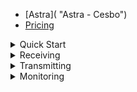 - [Astra]( "Astra - Cesbo")
- [Pricing](pricing.md "Pricing - Astra - Cesbo")

<details>
<summary>Quick Start</summary>

- [Install](quick-start/install.md "Install - Astra - Cesbo")
- [License](quick-start/license.md "License - Astra - Cesbo")
- [Backup](quick-start/backup.md "Backup - Astra - Cesbo")
- [Update](quick-start/update.md "Update - Astra - Cesbo")
- [Uninstall](quick-start/uninstall.md "Uninstall - Astra - Cesbo")
- [Reset Password](quick-start/reset-password.md "Reset Password - Astra - Cesbo")
- [Service Setup](quick-start/service-setup.md "Service Setup - Astra - Cesbo")

</details>

<details>
<summary>Receiving</summary>

- [HLS](input/hls.md "HLS Receiving - Astra - Cesbo")
- [HTTP MPEG-TS](input/http.md "HTTP MPEG-TS Receiving - Astra - Cesbo")
- [RTSP](input/rtsp.md "RTSP Receiving - Astra - Cesbo")
- [SRT](input/srt.md "SRT Receiving - Astra - Cesbo")
- [UDP](input/udp.md "UDP Receiving - Astra - Cesbo")

</details>

<details>
<summary>Transmitting</summary>

- [SRT](output/srt.md "SRT Transmitting - Astra - Cesbo")
- [UDP](output/udp.md "UDP Transmitting - Astra - Cesbo")

</details>

<details>
<summary>Monitoring</summary>

- [InfluxDB](monitoring/influxdb.md "InfluxDB - Astra - Cesbo")
- [Grafana](monitoring/grafana.md "Grafana - Astra - Cesbo")

</details>
